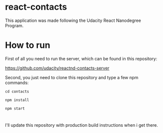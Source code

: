 # react-contacts
This application was made following the Udacity React Nanodegree Program.

# How to run
First of all you need to run the server, which can be found in this repository: 

https://github.com/udacity/reactnd-contacts-server


Second, you just need to clone this repository and type a few npm commands:

`cd contacts`

`npm install`

`npm start`

# 
I'll update this repository with production build instructions when i get there.
